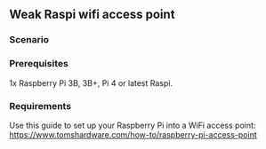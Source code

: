 ## Weak Raspi wifi access point

### Scenario


### Prerequisites

1x Raspberry Pi 3B, 3B+, Pi 4 or latest Raspi.

### Requirements 


Use this guide to set up your Raspberry Pi into a WiFi access point:
https://www.tomshardware.com/how-to/raspberry-pi-access-point


